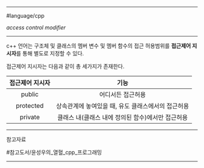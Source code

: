 
---

#language/cpp 

*access control modifier*

---

c++ 언어는 구조체 및 클래스의 멤버 변수 및 멤버 함수의 접근 허용범위를 **접근제어 지시자**를 통해 별도로 지정할 수 있다.

접근제어 지시자는 다음과 같이 총 세가지가 존재한다.

| 접근제어 지시자 |                        기능                        |
|:---------------:|:--------------------------------------------------:|
|     public      |                 어디서든 접근허용                  |
|    protected    | 상속관계에 놓여있을 때, 유도 클래스에서의 접근허용 |
|     private     | 클래스 내(클래스 내에 정의된 함수)에서만 접근허용  |

---

참고자료

#참고도서/윤성우의_열혈_cpp_프로그래밍

---